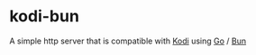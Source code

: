 # kodi-bun

A simple http server that is compatible with [Kodi](https://kodi.tv/) using [Go](https://go.dev) / [Bun](https://bun.sh)
